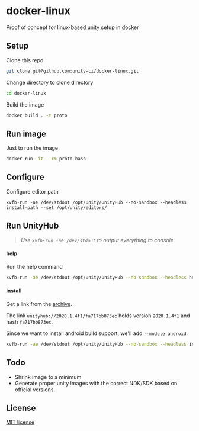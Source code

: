 # docker-linux
Proof of concept for linux-based unity setup in docker

## Setup

Clone this repo

```bash
git clone git@github.com:unity-ci/docker-linux.git 
```

Change directory to clone directory

```bash
cd docker-linux
```

Build the image

```bash
docker build . -t proto
```

## Run image

Just to run the image

```bash
docker run -it --rm proto bash
```

## Configure

Configure editor path

```
xvfb-run -ae /dev/stdout /opt/unity/UnityHub --no-sandbox --headless install-path --set /opt/unity/editors/
```

## Run UnityHub

> _Use `xvfb-run -ae /dev/stdout` to output everything to console_

#### help

Run the help command

```bash
xvfb-run -ae /dev/stdout /opt/unity/UnityHub --no-sandbox --headless help
```

#### install

Get a link from the [archive](https://unity3d.com/get-unity/download/archive).

The link `unityhub://2020.1.4f1/fa717bb873ec` holds version `2020.1.4f1` and hash `fa717bb873ec`.

Since we want to install android build support, we'll add `--module android`.

```bash
xvfb-run -ae /dev/stdout /opt/unity/UnityHub --no-sandbox --headless install --version 2020.1.4f1 --changeset fa717bb873ec --module android
```

## Todo

- Shrink image to a minimum
- Generate proper unity images with the correct NDK/SDK based on official versions

## License

[MIT license](./LICENSE)
